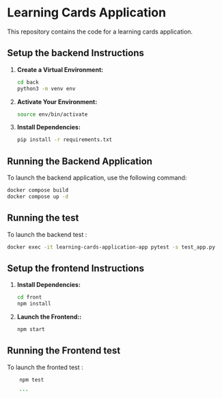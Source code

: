 # Learning Cards Application

This repository contains the code for a learning cards application.

## Setup the backend Instructions 

1. **Create a Virtual Environment:**
    ```bash
    cd back
    python3 -m venv env
    ```

2. **Activate Your Environment:**
    ```bash
    source env/bin/activate
    ```

3. **Install Dependencies:**
    ```bash
    pip install -r requirements.txt
    ```

## Running the Backend Application

To launch the backend application, use the following command:
```bash
docker compose build
docker compose up -d
```


## Running the test

To launch the backend test :
```bash
docker exec -it learning-cards-application-app pytest -s test_app.py
```


## Setup the frontend Instructions 

1. **Install Dependencies:**
    ```bash
    cd front
    npm install 

    ```

2. **Launch the Frontend::**
    ```bash
    npm start 
    
    ```

## Running the Frontend test

To launch the fronted test :
```bash
    npm test 
    
    ```
